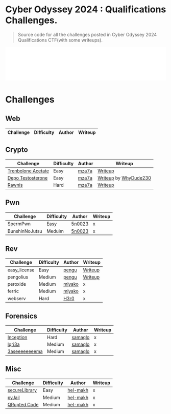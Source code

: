 # Cyber Odyssey 2024 : Qualifications Challenges.
> Source code for all the challenges posted in Cyber Odyssey 2024 Qualifications CTF(with some writeups).

<p align="center">
  <img src="img/cyberodyssey_logo.png"  width="650"/>
</p>

# Challenges

## Web

| Challenge | Difficulty | Author | Writeup |
| --------- | ---------- | ------ | ------- |

## Crypto

| Challenge | Difficulty | Author | Writeup |
| --------- | ---------- | ------ | ------- |
| [Trenbolone Acetate](https://github.com/AkaSec-1337-CyberSecurity-Club/cyberodyssey_2024_qualifications/tree/main/Crypto/chall00) | Easy | [mza7a](https://github.com/mza7a) | [Writeup](https://github.com/AkaSec-1337-CyberSecurity-Club/cyberodyssey_2024_qualifications/tree/main/Crypto/chall00/solver.py) |
| [Depo Testosterone](https://github.com/AkaSec-1337-CyberSecurity-Club/cyberodyssey_2024_qualifications/tree/main/Crypto/chall01) | Easy | [mza7a](https://github.com/mza7a) | [Writeup](https://github.com/AkaSec-1337-CyberSecurity-Club/cyberodyssey_2024_qualifications/tree/main/Crypto/chall01/solver.py) by [WhyDude230](https://github.com/whydude230) |
| [Rawnis](https://github.com/AkaSec-1337-CyberSecurity-Club/cyberodyssey_2024_qualifications/tree/main/Crypto/chall02) | Hard | [mza7a](https://github.com/mza7a) | [Writeup](https://github.com/AkaSec-1337-CyberSecurity-Club/cyberodyssey_2024_qualifications/tree/main/Crypto/chall02/solver.py) |

## Pwn

| Challenge | Difficulty | Author | Writeup |
| --------- | ---------- | ------ | ------- |
| SpermPwn | Easy |  [5n0023](https://github.com/5n0023) | x |
| BunshinNoJutsu | Meduim |  [5n0023](https://github.com/5n0023) | x |

## Rev

| Challenge | Difficulty | Author | Writeup |
| --------- | ---------- | ------ | ------- |
| easy_license | Easy | [pengu](https://github.com/P3enguin) | [Writeup](https://github.com/AkaSec-1337-CyberSecurity-Club/cyberodyssey_2024_qualifications/blob/main/Reverse/easy_license/writeup/writeup.md) |
| pengolius | Medium | [pengu](https://github.com/P3enguin) | [Writeup](https://github.com/AkaSec-1337-CyberSecurity-Club/cyberodyssey_2024_qualifications/blob/main/Reverse/pengolius/writeup/writeup.md) |
| peroxide | Medium | [miyako](https://github.com/viierr) | x |
| ferric | Medium | [miyako](https://github.com/viierr) | x |
| webserv | Hard | [H3r0](https://github.com/yassine-nid) | x |

## Forensics

| Challenge | Difficulty | Author | Writeup |
| --------- | ---------- | ------ | ------- |
| [Inception](https://github.com/AkaSec-1337-CyberSecurity-Club/cyberodyssey_2024_qualifications/tree/main/DFIR/Inception) | Hard | [samaqlo](https://github.com/samaqlo/) | x |
| [lqri3a](https://github.com/AkaSec-1337-CyberSecurity-Club/cyberodyssey_2024_qualifications/tree/main/DFIR/lqri3a) | Medium | [samaqlo](https://github.com/samaqlo/) | x |
| [3aseeeeeeeema](https://github.com/AkaSec-1337-CyberSecurity-Club/cyberodyssey_2024_qualifications/tree/main/DFIR/3aseeeeeeeema) | Medium | [samaqlo](https://github.com/samaqlo/) | x |

## Misc

| Challenge | Difficulty | Author | Writeup |
| --------- | ---------- | ------ | ------- |
| [secureLibrary](https://github.com/AkaSec-1337-CyberSecurity-Club/cyberodyssey_2024_qualifications/tree/main/Misc/secureLibrary) | Easy | [hel-makh](https://github.com/hel-makh) | x |
| [pyJail](https://github.com/AkaSec-1337-CyberSecurity-Club/cyberodyssey_2024_qualifications/tree/main/Misc/pyJail) | Medium | [hel-makh](https://github.com/hel-makh) | x |
| [QRupted Code](https://github.com/AkaSec-1337-CyberSecurity-Club/cyberodyssey_2024_qualifications/tree/main/Misc/QRupted%20Code) | Medium | [hel-makh](https://github.com/hel-makh) | x |
